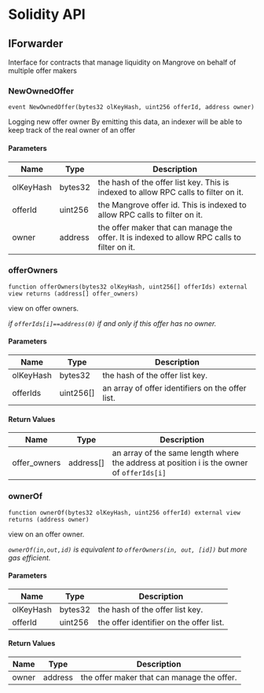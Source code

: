 # Solidity API

## IForwarder

Interface for contracts that manage liquidity on Mangrove on behalf of multiple offer makers

### NewOwnedOffer

```solidity
event NewOwnedOffer(bytes32 olKeyHash, uint256 offerId, address owner)
```

Logging new offer owner
By emitting this data, an indexer will be able to keep track of the real owner of an offer

#### Parameters

| Name | Type | Description |
| ---- | ---- | ----------- |
| olKeyHash | bytes32 | the hash of the offer list key. This is indexed to allow RPC calls to filter on it. |
| offerId | uint256 | the Mangrove offer id. This is indexed to allow RPC calls to filter on it. |
| owner | address | the offer maker that can manage the offer. It is indexed to allow RPC calls to filter on it. |

### offerOwners

```solidity
function offerOwners(bytes32 olKeyHash, uint256[] offerIds) external view returns (address[] offer_owners)
```

view on offer owners.

_if `offerIds[i]==address(0)` if and only if this offer has no owner._

#### Parameters

| Name | Type | Description |
| ---- | ---- | ----------- |
| olKeyHash | bytes32 | the hash of the offer list key. |
| offerIds | uint256[] | an array of offer identifiers on the offer list. |

#### Return Values

| Name | Type | Description |
| ---- | ---- | ----------- |
| offer_owners | address[] | an array of the same length where the address at position i is the owner of `offerIds[i]` |

### ownerOf

```solidity
function ownerOf(bytes32 olKeyHash, uint256 offerId) external view returns (address owner)
```

view on an offer owner.

_`ownerOf(in,out,id)` is equivalent to `offerOwners(in, out, [id])` but more gas efficient._

#### Parameters

| Name | Type | Description |
| ---- | ---- | ----------- |
| olKeyHash | bytes32 | the hash of the offer list key. |
| offerId | uint256 | the offer identifier on the offer list. |

#### Return Values

| Name | Type | Description |
| ---- | ---- | ----------- |
| owner | address | the offer maker that can manage the offer. |

